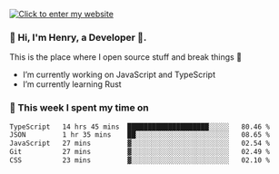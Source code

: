 [![Click to enter my website](https://github.com/zh30/zh30/assets/7930156/44b2b06d-750e-442d-a707-701903917b3b)](https://zhanghe.dev) 

### 👋 Hi, I'm Henry, a Developer 🚀.

This is the place where I open source stuff and break things :rofl:

- I’m currently working on JavaScript and TypeScript
- I’m currently learning Rust

### 💪 This week I spent my time on

<!--START_SECTION:waka-->

```txt
TypeScript   14 hrs 45 mins  ████████████████████░░░░░   80.46 %
JSON         1 hr 35 mins    ██░░░░░░░░░░░░░░░░░░░░░░░   08.65 %
JavaScript   27 mins         ▓░░░░░░░░░░░░░░░░░░░░░░░░   02.54 %
Git          27 mins         ▓░░░░░░░░░░░░░░░░░░░░░░░░   02.49 %
CSS          23 mins         ▓░░░░░░░░░░░░░░░░░░░░░░░░   02.10 %
```

<!--END_SECTION:waka-->
